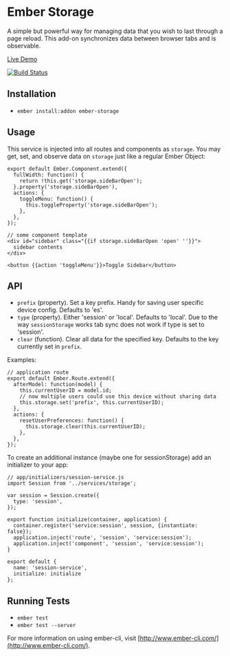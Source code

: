 # Ember Storage

A simple but powerful way for managing data that you wish to last through
a page reload. This add-on synchronizes data between browser tabs and is
observable.

[Live Demo](http://storage.jerel.co/)

[![Build Status](https://travis-ci.org/jerel/ember-storage.svg?branch=master)](https://travis-ci.org/jerel/ember-storage)

## Installation

* `ember install:addon ember-storage`

## Usage

This service is injected into all routes and components as `storage`. You
may get, set, and observe data on `storage` just like a regular Ember Object:

    export default Ember.Component.extend({
      fullWidth: function() {
        return !this.get('storage.sideBarOpen');
      }.property('storage.sideBarOpen'),
      actions: {
        toggleMenu: function() {
          this.toggleProperty('storage.sideBarOpen');
        },
      },
    });

    // some component template
    <div id="sidebar" class="{{if storage.sideBarOpen 'open' ''}}">
      sidebar contents
    </div>

    <button {{action 'toggleMenu'}}>Toggle Sidebar</button>

## API

* `prefix` (property). Set a key prefix. Handy for saving user specific device config. Defaults to 'es'.
* `type` (property). Either 'session' or 'local'. Defaults to 'local'. Due to the way `sessionStorage` works tab sync does not work if type is set to 'session'.
* `clear` (function). Clear all data for the specified key. Defaults to the key currently set in `prefix`.

Examples:

    // application route
    export default Ember.Route.extend({
      afterModel: function(model) {
        this.currentUserID = model.id;
        // now multiple users could use this device without sharing data
        this.storage.set('prefix', this.currentUserID);
      },
      actions: {
        resetUserPreferences: function() {
          this.storage.clear(this.currentUserID);
        },
      },
    });

To create an additional instance (maybe one for sessionStorage) add an initializer to your app:

    // app/initializers/session-service.js
    import Session from '../services/storage';

    var session = Session.create({
      type: 'session',
    });

    export function initialize(container, application) {
      container.register('service:session', session, {instantiate: false});
      application.inject('route', 'session', 'service:session');
      application.inject('component', 'session', 'service:session');
    }

    export default {
      name: 'session-service',
      initialize: initialize
    };

## Running Tests

* `ember test`
* `ember test --server`

For more information on using ember-cli, visit [http://www.ember-cli.com/](http://www.ember-cli.com/).
